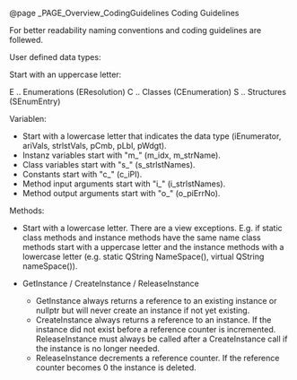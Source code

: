 @page _PAGE_Overview_CodingGuidelines Coding Guidelines

For better readability naming conventions and coding guidelines are follewed.

User defined data types:

Start with an uppercase letter:

  E .. Enumerations (EResolution)
  C .. Classes (CEnumeration)
  S .. Structures (SEnumEntry)

Variablen:

- Start with a lowercase letter that indicates the data type (iEnumerator, ariVals, strlstVals, pCmb, pLbl, pWdgt).
- Instanz variables start with "m_" (m_idx, m_strName).
- Class variables start with "s_" (s_strlstNames).
- Constants start with "c_" (c_iPI).
- Method input arguments start with "i_" (i_strlstNames).
- Method output arguments start with "o_" (o_piErrNo).

Methods:

- Start with a lowercase letter.
  There are a view exceptions. E.g. if static class methods and instance methods have the same name
  class methods start with a uppercase letter and the instance methods with a lowercase letter
  (e.g. static QString NameSpace(), virtual QString nameSpace()).

- GetInstance / CreateInstance / ReleaseInstance

  - GetInstance always returns a reference to an existing instance or nullptr but
    will never create an instance if not yet existing.
  - CreateInstance always returns a reference to an instance.
    If the instance did not exist before a reference counter is incremented.
    ReleaseInstance must always be called after a CreateInstance call if the instance
    is no longer needed.
  - ReleaseInstance decrements a reference counter. If the reference counter becomes 0
    the instance is deleted.
